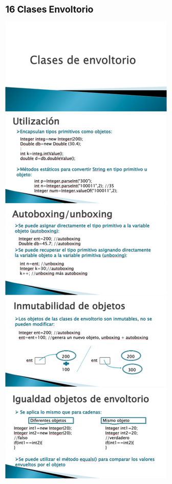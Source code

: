 # 16 Clases Envoltorio

<img src="images/16-01.png">

<img src="images/16-02.png">

<img src="images/16-03.png">

<img src="images/16-04.png">

<img src="images/16-05.png">
